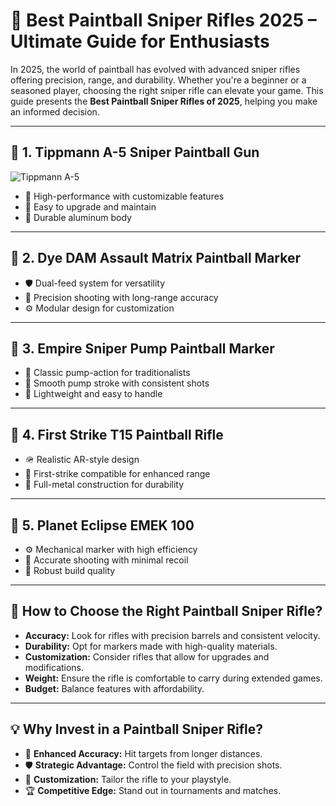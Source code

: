 # 🎯 Best Paintball Sniper Rifles 2025 – Ultimate Guide for Enthusiasts

In 2025, the world of paintball has evolved with advanced sniper rifles offering precision, range, and durability. Whether you're a beginner or a seasoned player, choosing the right sniper rifle can elevate your game. This guide presents the **Best Paintball Sniper Rifles of 2025**, helping you make an informed decision.

---

## 🔫 1. **Tippmann A-5 Sniper Paintball Gun**

![Tippmann A-5](https://via.placeholder.com/400x200)

- 🎯 High-performance with customizable features
- 🔧 Easy to upgrade and maintain
- 🧱 Durable aluminum body


---

## 🔫 2. **Dye DAM Assault Matrix Paintball Marker**

- 🛡️ Dual-feed system for versatility
- 🎯 Precision shooting with long-range accuracy
- ⚙️ Modular design for customization


---

## 🔫 3. **Empire Sniper Pump Paintball Marker**

- 🔫 Classic pump-action for traditionalists
- 🎯 Smooth pump stroke with consistent shots
- 🧰 Lightweight and easy to handle
  

---

## 🔫 4. **First Strike T15 Paintball Rifle**

- 🪖 Realistic AR-style design
- 🎯 First-strike compatible for enhanced range
- 🔧 Full-metal construction for durability


---

## 🔫 5. **Planet Eclipse EMEK 100**

- ⚙️ Mechanical marker with high efficiency
- 🎯 Accurate shooting with minimal recoil
- 🧱 Robust build quality

---

## 🛒 How to Choose the Right Paintball Sniper Rifle?

- **Accuracy:** Look for rifles with precision barrels and consistent velocity.
- **Durability:** Opt for markers made with high-quality materials.
- **Customization:** Consider rifles that allow for upgrades and modifications.
- **Weight:** Ensure the rifle is comfortable to carry during extended games.
- **Budget:** Balance features with affordability.

---

## 💡 Why Invest in a Paintball Sniper Rifle?

- 🎯 **Enhanced Accuracy:** Hit targets from longer distances.
- 🛡️ **Strategic Advantage:** Control the field with precision shots.
- 🧰 **Customization:** Tailor the rifle to your playstyle.
- 🏆 **Competitive Edge:** Stand out in tournaments and matches.

